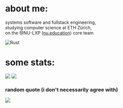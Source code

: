 # about me:
systems software and fullstack engineering, <br>studying computer science at ETH Zürich,<br>on the @NU-LXP ([nu.education](https://nu.education)) core team

![Rust](https://img.shields.io/badge/rust-%23000000.svg?style=for-the-badge&logo=rust&logoColor=white)

# some stats:
![](https://raw.githubusercontent.com/d3psi/github-stats/master/generated/overview.svg#gh-dark-mode-only)
![](https://raw.githubusercontent.com/d3psi/github-stats/master/generated/overview.svg#gh-light-mode-only)

### random quote (i don't necessarily agree with)
![](https://quotes-github-readme.vercel.app/api?type=horizontal&theme=radical)

